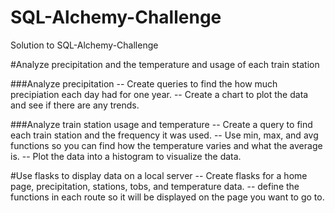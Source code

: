 # SQL-Alchemy-Challenge
Solution to SQL-Alchemy-Challenge

#Analyze precipitation and the temperature and usage of each train station

###Analyze precipitation
-- Create queries to find the how much precipiation each day had for one year.
-- Create a chart to plot the data and see if there are any trends.

###Analyze train station usage and temperature
-- Create a query to find each train station and the frequency it was used.
-- Use min, max, and avg functions so you can find how the temperature varies and what the average is.
-- Plot the data into a histogram to visualize the data.

#Use flasks to display data on a local server
-- Create flasks for a home page, precipitation, stations, tobs, and temperature data.
-- define the functions in each route so it will be displayed on the page you want to go to.
